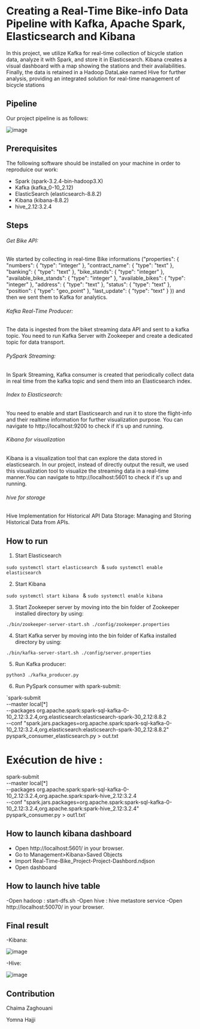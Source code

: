 # Creating a Real-Time Bike-info Data Pipeline with Kafka, Apache Spark, Elasticsearch and Kibana

In this project,  we utilize Kafka for real-time collection of bicycle station data, analyze it with Spark, and store it in Elasticsearch. Kibana creates a visual dashboard with a map showing the stations and their availabilities. Finally, the data is retained in a Hadoop DataLake named Hive for further analysis, providing an integrated solution for real-time management of bicycle stations


## Pipeline
Our project pipeline is as follows:

![image](https://github.com/chaimazaghouani/Bike_Project/assets/110690177/bd211db7-eb24-465c-8b54-7bb0c6e1f31d) 


## Prerequisites
The following software should be installed on your machine in order to reproduice our work:

- Spark (spark-3.2.4-bin-hadoop3.X)
- Kafka (kafka_0-10_2.12)
- ElasticSearch (elasticsearch-8.8.2)
- Kibana (kibana-8.8.2)
- hive_2.12:3.2.4
## Steps
###### Get Bike API:
We started by collecting in real-time Bike informations ("properties": {
            "numbers": { "type": "integer" },
            "contract_name": { "type": "text" },
            "banking": { "type": "text" },
            "bike_stands": { "type": "integer" },
            "available_bike_stands": { "type": "integer" },
            "available_bikes": { "type": "integer" },
            "address": { "type": "text" },
            "status": { "type": "text" },
            "position": {
                "type": "geo_point"
            },
            "last_update": { "type": "text" }
            }) and then we sent them to Kafka for analytics.

###### Kafka Real-Time Producer:
The data is ingested from the biket streaming data API and sent to a kafka topic. You need to run Kafka Server with Zookeeper and create a dedicated topic for data transport.
###### PySpark Streaming:
 In Spark Streaming, Kafka consumer is created that periodically collect data in real time from the kafka topic and send them into an Elasticsearch index.
###### Index  to Elasticsearch:
You need to enable and start Elasticsearch and run it to store the flight-info and their realtime information for further visualization purpose. You can navigate to http://localhost:9200 to check if it's up and running.
###### Kibana for visualization
Kibana is a visualization tool that can explore the data stored in elasticsearch. In our project, instead of directly output the result, we used this visualization tool to visualize the streaming data in a real-time manner.You can navigate to http://localhost:5601 to check if it's up and running.
###### hive for storage
Hive Implementation for Historical API Data Storage: Managing and Storing Historical Data from APIs.
## How to run
1. Start Elasticsearch

`sudo systemctl start elasticsearch ` & `sudo systemctl enable elasticsearch `

2. Start Kibana

`sudo systemctl start kibana ` & `sudo systemctl enable kibana  `

3. Start Zookeeper server by moving into the bin folder of Zookeeper installed directory by using:

`./bin/zookeeper-server-start.sh ./config/zookeeper.properties`

4. Start Kafka server by moving into the bin folder of Kafka installed directory by using:

`./bin/kafka-server-start.sh ./config/server.properties`

5. Run Kafka producer:

`python3 ./kafka_producer.py`

6. Run PySpark consumer with spark-submit:

`spark-submit \
  --master local[*]\
  --packages org.apache.spark:spark-sql-kafka-0-10_2.12:3.2.4,org.elasticsearch:elasticsearch-spark-30_2.12:8.8.2 \
  --conf "spark.jars.packages=org.apache.spark:spark-sql-kafka-0-10_2.12:3.2.4,org.elasticsearch:elasticsearch-spark-30_2.12:8.8.2" \
  pyspark_consumer_elasticsearch.py > out.txt


# Exécution de hive :
spark-submit \
  --master local[*] \
  --packages org.apache.spark:spark-sql-kafka-0-10_2.12:3.2.4,org.apache.spark:spark-hive_2.12:3.2.4 \
  --conf "spark.jars.packages=org.apache.spark:spark-sql-kafka-0-10_2.12:3.2.4,org.apache.spark:spark-hive_2.12:3.2.4" \
  pyspark_consumer.py > out1.txt`

## How to launch kibana dashboard

- Open http://localhost:5601/ in your browser.
- Go to Management>Kibana>Saved Objects
- Import Real-Time-Bike_Project-Project-Dashbord.ndjson
- Open dashboard

## How to launch hive table
-Open hadoop : start-dfs.sh
-Open hive : hive metastore service 
-Open http://localhost:50070/ in your browser.
  



## Final result
-Kibana:

![image](https://github.com/chaimazaghouani/Bike_Project/assets/110690177/67620a23-223b-4946-b1ed-a25b70ae9565)

-Hive:

![image](https://github.com/chaimazaghouani/Bike_Project/assets/110690177/5ea92c61-150b-4a9e-9ac0-e0456da25d66) 


## Contribution

Chaima Zaghouani

Yomna Hajji


























